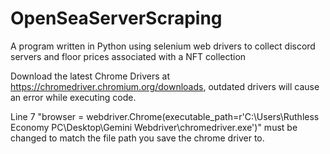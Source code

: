 # OpenSeaServerScraping
A program written in Python using selenium web drivers to collect discord servers and floor prices associated with a NFT collection 

Download the latest Chrome Drivers at https://chromedriver.chromium.org/downloads, outdated drivers will cause an error while executing code.

Line 7 "browser = webdriver.Chrome(executable_path=r'C:\Users\Ruthless Economy PC\Desktop\Gemini Webdriver\chromedriver.exe')" must be changed to match the file path you save the chrome driver to.
